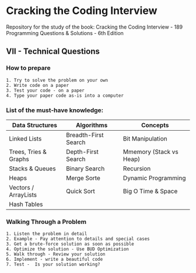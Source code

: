# Cracking the Coding Interview
Repository for the study of the book: Cracking the Coding Interview - 189 Programming Questions &amp; Solutions - 6th Edition


## VII - Technical Questions

### How to prepare

    1. Try to solve the problem on your own
    2. Write code on a paper
    3. Test your code - on a paper
    4. Type your paper code as-is into a computer

### List of the must-have knowledge:

| Data Structures | Algorithms | Concepts |
| --- | --- | --- |
| Linked Lists | Breadth-First Search | Bit Manipulation |
| Trees, Tries &amp; Graphs | Depth-First Search | Mmemory (Stack vs Heap) |
| Stacks &amp; Queues | Binary Search | Recursion |
| Heaps | Merge Sorte | Dynamic Programming |
| Vectors / ArrayLists | Quick Sort | Big O Time &amp; Space |
| Hash Tables | 


### Walking Through a Problem

    1. Listen the problem in detail
    2. Example - Pay attention to details and special cases
    3. Get a brute-force solution as soon as possible
    4. Optimize the solution - Use BUD Optimization
    5. Walk through - Review your solution
    6. Implement - write a beautiful code
    7. Test -  Is your solution working?